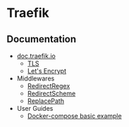# Traefik

## Documentation
- [doc.traefik.io](https://doc.traefik.io/traefik/)
  - [TLS](https://doc.traefik.io/traefik/https/tls/)
  - [Let's Encrypt](https://doc.traefik.io/traefik/https/acme/)
- Middlewares
  - [RedirectRegex](https://doc.traefik.io/traefik/middlewares/redirectregex/)
  - [RedirectScheme](https://doc.traefik.io/traefik/middlewares/redirectscheme/)
  - [ReplacePath](https://doc.traefik.io/traefik/middlewares/replacepath/)
- User Guides
  - [Docker-compose basic example](https://doc.traefik.io/traefik/user-guides/docker-compose/basic-example/)
